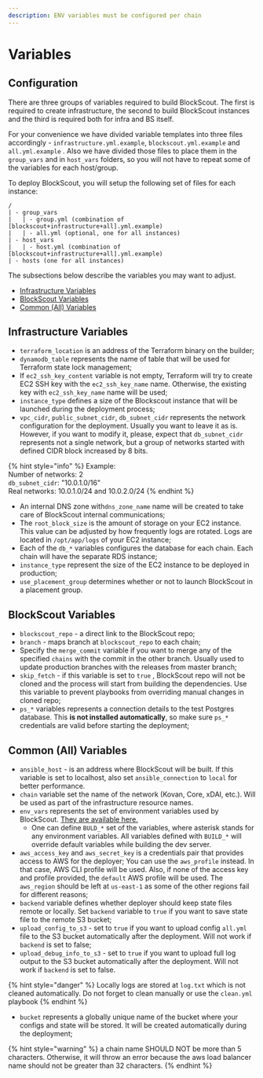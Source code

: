 ```yaml
---
description: ENV variables must be configured per chain
---
```


# Variables

## Configuration

There are three groups of variables required to build BlockScout. The first is required to create infrastructure, the second to build BlockScout instances and the third is required both for infra and BS itself.&#x20;

For your convenience we have divided variable templates into three files accordingly - `infrastructure.yml.example`, `blockscout.yml.example` and `all.yml.example` . Also we have divided those files to place them in the `group_vars` and in `host_vars` folders, so you will not have to repeat some of the variables for each host/group.

To deploy BlockScout, you will setup the following set of files for each instance:

```
/
| - group_vars
|   | - group.yml (combination of [blockscout+infrastructure+all].yml.example)
|   | - all.yml (optional, one for all instances)
| - host_vars
|   | - host.yml (combination of [blockscout+infrastructure+all].yml.example)
| - hosts (one for all instances)
```

The subsections below describe the variables you may want to adjust.&#x20;

* [Infrastructure Variables](variables.md#infrastructure-variables)
* [BlockScout Variables](variables.md#blockscout-detail-variables)
* [Common (All) Variables](variables.md#common-variables)

## Infrastructure Variables

* `terraform_location` is an address of the Terraform binary on the builder;
* `dynamodb_table` represents the name of  table that will be used for Terraform state lock management;
* If `ec2_ssh_key_content` variable is not empty, Terraform will try to create EC2 SSH key with the `ec2_ssh_key_name` name. Otherwise, the existing key with `ec2_ssh_key_name` name will be used;
* `instance_type` defines a size of the Blockscout instance that will be launched during the deployment process;
* `vpc_cidr`, `public_subnet_cidr`, `db_subnet_cidr` represents the network configuration for the deployment. Usually you want to leave it as is. However, if you want to modify it, please, expect that `db_subnet_cidr` represents not a single network, but a group of networks started with defined CIDR block increased by 8 bits.&#x20;

{% hint style="info" %}
Example:\
Number of networks: 2 \
&#x20;`db_subnet_cidr`: "10.0.1.0/16"\
&#x20;Real networks: 10.0.1.0/24 and 10.0.2.0/24
{% endhint %}

* An internal DNS zone with`dns_zone_name` name will be created to take care of BlockScout internal communications;
* The `root_block_size` is the amount of storage on your EC2 instance. This value can be adjusted by how frequently logs are rotated. Logs are located in `/opt/app/logs` of your EC2 instance;
* Each of the `db_*` variables configures the database for each chain. Each chain will have the separate RDS instance;
* `instance_type` represent the size of the EC2 instance to be deployed in production;
* `use_placement_group` determines whether or not to launch BlockScout in a placement group.

## BlockScout Variables

* `blockscout_repo` - a direct link to the BlockScout repo;
* `branch` - maps branch at `blockscout_repo` to each chain;
* Specify the `merge_commit` variable if you want to merge any of the specified `chains` with the commit in the other branch. Usually used to update production branches with the releases from master branch;
* `skip_fetch` - if this variable is set to `true` , BlockScout repo will not be cloned and the process will start from building the dependencies. Use this variable to prevent playbooks from overriding manual changes in cloned repo;
* `ps_*` variables represents a connection details to the test Postgres database. This **is not  installed automatically**, so make sure `ps_*` credentials are valid before starting the deployment;

## Common (All) Variables

* `ansible_host` - is an address where BlockScout will be built. If this variable is set to localhost, also set `ansible_connection` to `local` for better performance.
* `chain` variable set the name of the network (Kovan, Core, xDAI, etc.). Will be used as part of the infrastructure resource names.
* `env_vars` represents the set of environment variables used by BlockScout.  [They are available here.](../../information-and-settings/env-variables/)
  * One can define `BULD_*` set of the variables, where asterisk stands for any environment variables. All variables defined with `BUILD_*` will override default variables while building the dev server.
* `aws_access_key` and `aws_secret_key` is a credentials pair that provides access to AWS for the deployer; You can use the `aws_profile` instead. In that case, AWS CLI profile will be used. Also, if none of the access key and profile provided, the `default` AWS profile will be used. The `aws_region` should be left at `us-east-1` as some of the other regions fail for different reasons;
* `backend` variable defines whether deployer should keep state files remote or locally. Set `backend` variable to `true` if you want to save state file to the remote S3 bucket;
* `upload_config_to_s3` - set to `true` if you want to upload config `all.yml` file to the S3 bucket automatically after the deployment. Will not work if `backend` is set to false;
* `upload_debug_info_to_s3` - set to `true` if you want to upload full log output to the S3 bucket automatically after the deployment. Will not work if `backend` is set to false.&#x20;

{% hint style="danger" %}
Locally logs are stored at `log.txt` which is not cleaned automatically. Do not forget to clean manually or use the `clean.yml` playbook
{% endhint %}

* `bucket` represents a globally unique name of the bucket where your configs and state will be stored. It will be created automatically during the deployment;

{% hint style="warning" %}
a chain name SHOULD NOT be more than 5 characters. Otherwise, it will throw an error because the aws load balancer name should not be greater than 32 characters.
{% endhint %}
